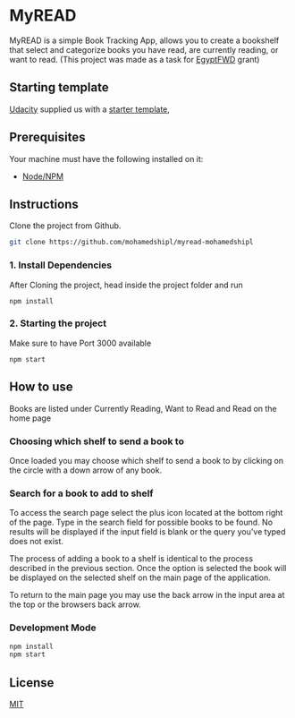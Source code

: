 # MyREAD

MyREAD is a simple Book Tracking App, allows you to create a bookshelf that select and categorize books you have read, are currently reading, or want to read.
 (This project was made as a task for [EgyptFWD] grant)


[egyptfwd]: https://egfwd.com

## Starting template

[Udacity] supplied us with a [starter template],

[udacity]: https://udacity.com
[starter template]: https://github.com/udacity/nd0191-c1-myreads/



## Prerequisites
Your machine must have the following installed on it:
- [Node/NPM](https://nodejs.org/en/download/) 



## Instructions

Clone the project from Github.

```bash
git clone https://github.com/mohamedshipl/myread-mohamedshipl
```

### 1. Install Dependencies
After Cloning the project, head inside the project folder and run
```
npm install
```

### 2. Starting the project
Make sure to have Port 3000 available
```
npm start
```


## How to use

Books are listed under Currently Reading, Want to Read and Read on the home page

### Choosing which shelf to send a book to
Once loaded you may choose which shelf to send a book to by clicking on the circle with a down arrow of any book.

### Search for a book to add to shelf
To access the search page select the plus icon located at the bottom right of the page. Type in the search field for possible books to be found. No results will be displayed if the input field is blank or the query you've typed does not exist.

The process of adding a book to a shelf is identical to the process described in the previous section. Once the option is selected the book will be displayed on the selected shelf on the main page of the application.

To return to the main page you may use the back arrow in the input area at the top or the browsers back arrow.

### Development Mode

```bash
npm install
npm start
```

## License

[MIT](https://choosealicense.com/licenses/mit/)



